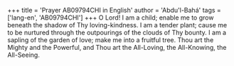 +++
title = 'Prayer AB09794CHI in English'
author = 'Abdu'l-Bahá'
tags = ['lang-en', 'AB09794CHI']
+++
O Lord!  I am a child; enable me to grow beneath the shadow of Thy loving-kindness.  I am a tender plant; cause me to be nurtured through the outpourings of the clouds of Thy bounty.  I am a sapling of the garden of love; make me into a fruitful tree.
Thou art the Mighty and the Powerful, and Thou art the All-Loving, the All-Knowing, the All-Seeing.
